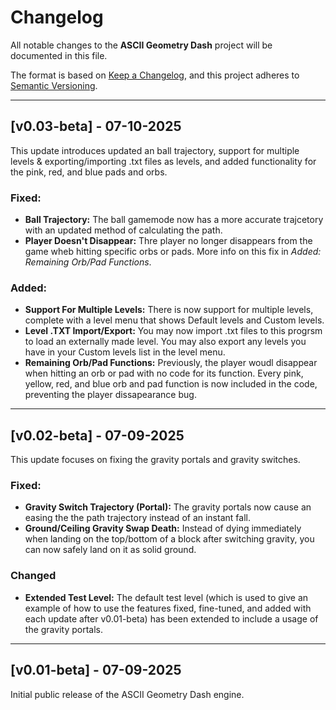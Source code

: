 # Changelog

All notable changes to the **ASCII Geometry Dash** project will be documented in this file.

The format is based on [Keep a Changelog](https://keepachangelog.com/en/1.0.0/),
and this project adheres to [Semantic Versioning](https://semver.org/spec/v2.0.0.html).

---

## [v0.03-beta] - 07-10-2025

This update introduces updated an ball trajectory, support for multiple levels & exporting/importing .txt files as levels, and added functionality for the pink, red, and blue pads and orbs.

### Fixed:
- **Ball Trajectory:** The ball gamemode now has a more accurate trajcetory with an updated method of calculating the path.
- **Player Doesn't Disappear:** Thre player no longer disappears from the game wheb hitting specific orbs or pads. More info on this fix in *Added: Remaining Orb/Pad Functions*.

### Added:
- **Support For Multiple Levels:** There is now support for multiple levels, complete with a level menu that shows Default levels and Custom levels.
- **Level .TXT Import/Export:** You may now import .txt files to this progrsm to load an externally made level. You may also export any levels you have in your Custom levels list in the level menu.
- **Remaining Orb/Pad Functions:** Previously, the player woudl disappear when hitting an orb or pad with no code for its function. Every pink, yellow, red, and blue orb and pad function is now included in the code, preventing the player dissapearance bug.

---

## [v0.02-beta] - 07-09-2025

This update focuses on fixing the gravity portals and gravity switches.

### Fixed:
- **Gravity Switch Trajectory (Portal):** The gravity portals now cause an easing the the path trajectory instead of an instant fall.
- **Ground/Ceiling Gravity Swap Death:** Instead of dying immediately when landing on the top/bottom of a block after switching gravity, you can now safely land on it as solid ground.

### Changed
- **Extended Test Level:** The default test level (which is used to give an example of how to use the features fixed, fine-tuned, and added with each update after v0.01-beta) has been extended to include a usage of the gravity portals.

---

## [v0.01-beta] - 07-09-2025

Initial public release of the ASCII Geometry Dash engine.
